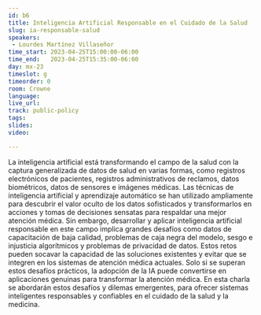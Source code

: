 ```yaml
---
id: b6
title: Inteligencia Artificial Responsable en el Cuidado de la Salud
slug: ia-responsable-salud
speakers:
 - Lourdes Martínez Villaseñor
time_start: 2023-04-25T15:00:00-06:00
time_end:   2023-04-25T15:35:00-06:00
day: mx-23
timeslot: g
timeorder: 0
room: Crowne
language: 
live_url: 
track: public-policy
tags:
slides: 
video: 

---
```


La inteligencia artificial está transformando el campo de la salud con la captura generalizada de datos de salud en varias formas, como registros electrónicos de pacientes, registros administrativos de reclamos, datos biométricos, datos de sensores e imágenes médicas. Las técnicas de inteligencia artificial y aprendizaje automático se han utilizado ampliamente para descubrir el valor oculto de los datos sofisticados y transformarlos en acciones y tomas de decisiones sensatas para respaldar una mejor atención médica. Sin embargo, desarrollar y aplicar inteligencia artificial responsable en este campo implica grandes desafíos como datos de capacitación de baja calidad, problemas de caja negra del modelo, sesgo e injusticia algorítmicos y problemas de privacidad de datos. Estos retos pueden socavar la capacidad de las soluciones existentes y evitar que se integren en los sistemas de atención médica actuales. Solo si se superan estos desafíos prácticos, la adopción de la IA puede convertirse en aplicaciones genuinas para transformar la atención médica. En esta charla se abordarán estos desafíos y dilemas emergentes, para ofrecer sistemas inteligentes responsables y confiables en el cuidado de la salud y la medicina.
